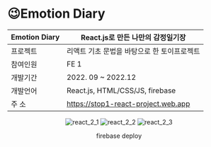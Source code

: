 

  # 😉Emotion Diary
<div align="center">
  
  
  |Emotion Diary|React.js로 만든 나만의 감정일기장|
  |--|---|
  |프로젝트| 리액트 기초 문법을 바탕으로 한 토이프로젝트 |
  |참여인원| FE 1 |
  |개발기간| 2022. 09 ~ 2022.12|
  |개발언어| React.js, HTML/CSS/JS, firebase|
  |주   소| https://stop1-react-project.web.app|
  
![react_2_1](https://user-images.githubusercontent.com/97787658/209534208-e41959fb-e7db-4a88-9e43-c35eb2621edd.png)
![react_2_2](https://user-images.githubusercontent.com/97787658/209534216-fa4157a7-7eee-413d-b975-fb473c9a4c8b.png)
![react_2_3](https://user-images.githubusercontent.com/97787658/209534217-65f8972a-c2e4-4c66-b89b-e45b1c3bcc57.png)

  firebase deploy
</div>
